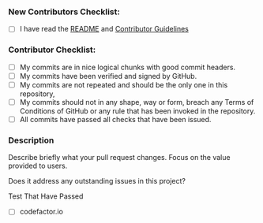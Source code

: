 
<!-- Thanks for contributing to the project!
Please help us keep this project in good shape by going through this checklist.
Replace the empty checkboxes [ ] below with checked ones [X] as they are completed
Remember, you can preview this before saving it. -->

### New Contributors Checklist:

- [ ] I have read the [README](https://github.com/PythonMathCalculator/python-math-calculator/blob/master/README.md) and [Contributor Guidelines](https://github.com/PythonMathCalculator/python-math-calculator/blob/master/CONTRIBUTING.md)

### Contributor Checklist:

- [ ] My commits are in nice logical chunks with good commit headers.
- [ ] My commits have been verified and signed by GitHub.
- [ ] My commits are not repeated and should be the only one in this repository,
- [ ] My commits should not in any shape, way or form, breach any Terms of Conditions of GitHub or any rule that has been invoked in the repository.
- [ ] All commits have passed all checks that have been issued.

### Description

Describe briefly what your pull request changes. Focus on the value provided to users.

Does it address any outstanding issues in this project?

  <!-- https://github.com/PythonMathCalculator/python-math-calculator/issues?utf8=%E2%9C%93&q=is%3Aissue
  Reference an issue with the hash symbol: "#222"
  If you're fixing it, use something like "Fixes #222" -->

Test That Have Passed

- [ ] codefactor.io
